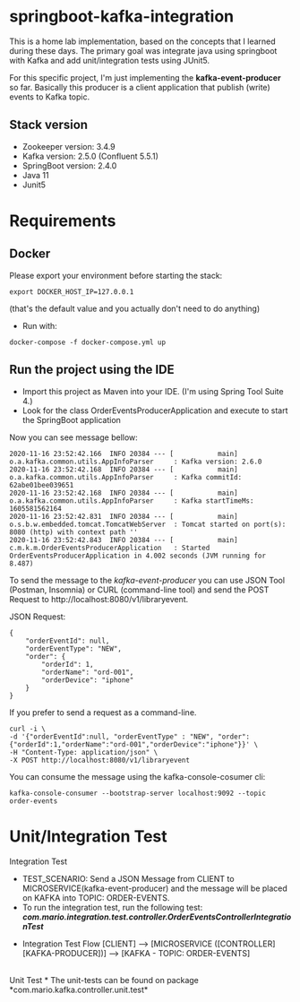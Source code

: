 # springboot-kafka-integration
This is a home lab implementation, based on the concepts that I learned during these days. The primary goal was integrate java using springboot with Kafka and add unit/integration tests using JUnit5.

For this specific project, I'm just implementing the __kafka-event-producer__ so far. Basically this producer is a client application that publish (write) events to Kafka topic.

## Stack version

  - Zookeeper version: 3.4.9
  - Kafka version: 2.5.0 (Confluent 5.5.1)
  - SpringBoot version: 2.4.0
  - Java 11
  - Junit5

# Requirements

## Docker

Please export your environment before starting the stack:
```
export DOCKER_HOST_IP=127.0.0.1
```
(that's the default value and you actually don't need to do anything)

+ Run with:
 ```
 docker-compose -f docker-compose.yml up
 ```
 
 ## Run the project using the IDE 
 + Import this project as Maven into your IDE. (I'm using Spring Tool Suite 4.)
 + Look for the class OrderEventsProducerApplication and execute to start the SpringBoot application
 
Now you can see message bellow:
 
 ```
 2020-11-16 23:52:42.166  INFO 20384 --- [           main] o.a.kafka.common.utils.AppInfoParser     : Kafka version: 2.6.0
2020-11-16 23:52:42.168  INFO 20384 --- [           main] o.a.kafka.common.utils.AppInfoParser     : Kafka commitId: 62abe01bee039651
2020-11-16 23:52:42.168  INFO 20384 --- [           main] o.a.kafka.common.utils.AppInfoParser     : Kafka startTimeMs: 1605581562164
2020-11-16 23:52:42.831  INFO 20384 --- [           main] o.s.b.w.embedded.tomcat.TomcatWebServer  : Tomcat started on port(s): 8080 (http) with context path ''
2020-11-16 23:52:42.843  INFO 20384 --- [           main] c.m.k.m.OrderEventsProducerApplication   : Started OrderEventsProducerApplication in 4.002 seconds (JVM running for 8.487)
```

To send the message to the *kafka-event-producer* you can use JSON Tool (Postman, Insomnia) or CURL (command-line tool) and send the POST Request to http://localhost:8080/v1/libraryevent.

JSON Request:
```
{
    "orderEventId": null,
    "orderEventType": "NEW",
    "order": {
        "orderId": 1,
        "orderName": "ord-001",
        "orderDevice": "iphone"
    }
}
```

If you prefer to send a request as a command-line.
```
curl -i \
-d '{"orderEventId":null, "orderEventType" : "NEW", "order":{"orderId":1,"orderName":"ord-001","orderDevice":"iphone"}}' \
-H "Content-Type: application/json" \
-X POST http://localhost:8080/v1/libraryevent
```

You can consume the message using the kafka-console-cosumer cli:
```
kafka-console-consumer --bootstrap-server localhost:9092 --topic order-events
```

# Unit/Integration Test

Integration Test 
* TEST_SCENARIO: Send a JSON Message from CLIENT to MICROSERVICE(kafka-event-producer) and the message will be placed on KAFKA into TOPIC: ORDER-EVENTS.
* To run the integration test, run the following test:
__*com.mario.integration.test.controller.OrderEventsControllerIntegrationTest*__

+ Integration Test Flow
[CLIENT] --> [MICROSERVICE  ([CONTROLLER] [KAFKA-PRODUCER])] --> [KAFKA - TOPIC: ORDER-EVENTS]

<br />
Unit Test
* The unit-tests can be found on package *com.mario.kafka.controller.unit.test* 
